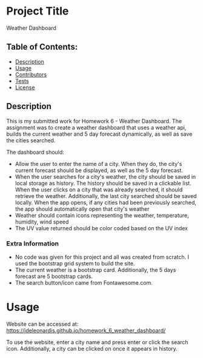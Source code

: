 # Project Title
Weather Dashboard

## Table of Contents:
- [Description](#Description)
- [Usage](#Usage)
- [Contributors](#Contributors)
- [Tests](#Tests)
- [License](#License)

## Description
This is my submitted work for Homework 6 - Weather Dashboard.  The assignment was to create a weather dashboard that uses a weather api, builds the current weather and 5 day forecast dynamically, as well as save the cities searched.

The dashboard should:
* Allow the user to enter the name of a city.  When they do, the city's current forecast should be displayed, as well as the 5 day forecast.
* When the user searches for a city's weather, the city should be saved in local storage as history.  The history should be saved in a clickable list.  When the user clicks on a city that was already searched, it should retrieve the weather.  Additionally, the last city searched should be saved locally.  When the app opens, if any cities had been previously searched, the app should automatically open that city's weather
* Weather should contain icons representing the weather, temperature, humidity, wind speed
* The UV value returned should be color coded based on the UV index


### Extra Information
* No code was given for this project and all was created from scratch.  I used the bootstrap grid system to build the site.
* The current weather is a bootstrap card.  Additionally, the 5 days forecast are 5 bootstrap cards.
* The search button/icon came from Fontawesome.com.

# Usage
Website can be accessed at: https://jdeleonardis.github.io/homework_6_weather_dashboard/

To use the website, enter a city name and press enter or click the search icon.  Additionally, a city can be clicked on once it appears in history.